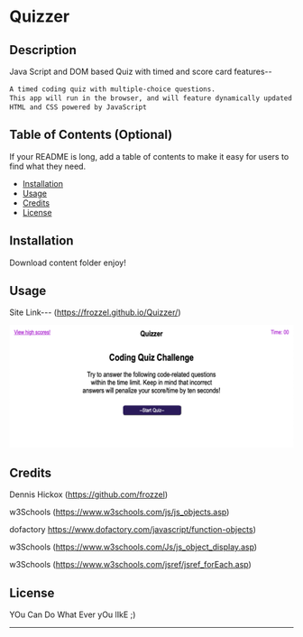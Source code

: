 # Quizzer

## Description
Java Script and DOM based Quiz with timed and score card features--

    A timed coding quiz with multiple-choice questions. 
    This app will run in the browser, and will feature dynamically updated HTML and CSS powered by JavaScript 

## Table of Contents (Optional)

If your README is long, add a table of contents to make it easy for users to find what they need.

- [Installation](#installation)
- [Usage](#usage)
- [Credits](#credits)
- [License](#license)

## Installation

Download content folder enjoy!

## Usage
Site Link---  (https://frozzel.github.io/Quizzer/)


![Screen Shot](./assets/images/Shot.png)
    
## Credits
Dennis Hickox (https://github.com/frozzel)

w3Schools (https://www.w3schools.com/js/js_objects.asp)

dofactory  https://www.dofactory.com/javascript/function-objects)

w3Schools (https://www.w3schools.com/Js/js_object_display.asp)

w3Schools  (https://www.w3schools.com/jsref/jsref_forEach.asp)

## License

YOu Can Do What Ever yOu lIkE ;)

---
